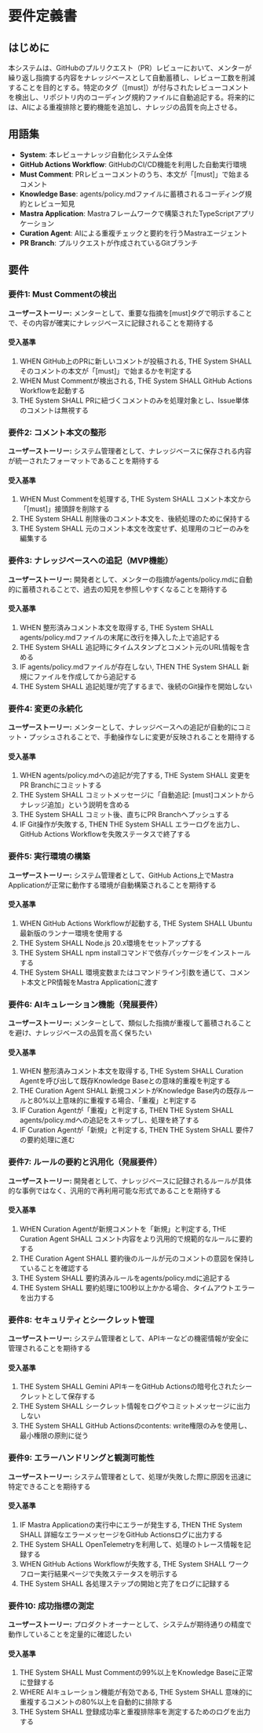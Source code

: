 # 要件定義書

## はじめに

本システムは、GitHubのプルリクエスト（PR）レビューにおいて、メンターが繰り返し指摘する内容をナレッジベースとして自動蓄積し、レビュー工数を削減することを目的とする。特定のタグ（[must]）が付与されたレビューコメントを検出し、リポジトリ内のコーディング規約ファイルに自動追記する。将来的には、AIによる重複排除と要約機能を追加し、ナレッジの品質を向上させる。

## 用語集

- **System**: 本レビューナレッジ自動化システム全体
- **GitHub Actions Workflow**: GitHubのCI/CD機能を利用した自動実行環境
- **Must Comment**: PRレビューコメントのうち、本文が「[must]」で始まるコメント
- **Knowledge Base**: agents/policy.mdファイルに蓄積されるコーディング規約とレビュー知見
- **Mastra Application**: Mastraフレームワークで構築されたTypeScriptアプリケーション
- **Curation Agent**: AIによる重複チェックと要約を行うMastraエージェント
- **PR Branch**: プルリクエストが作成されているGitブランチ

## 要件

### 要件1: Must Commentの検出

**ユーザーストーリー:** メンターとして、重要な指摘を[must]タグで明示することで、その内容が確実にナレッジベースに記録されることを期待する

#### 受入基準

1. WHEN GitHub上のPRに新しいコメントが投稿される, THE System SHALL そのコメントの本文が「[must]」で始まるかを判定する
2. WHEN Must Commentが検出される, THE System SHALL GitHub Actions Workflowを起動する
3. THE System SHALL PRに紐づくコメントのみを処理対象とし、Issue単体のコメントは無視する

### 要件2: コメント本文の整形

**ユーザーストーリー:** システム管理者として、ナレッジベースに保存される内容が統一されたフォーマットであることを期待する

#### 受入基準

1. WHEN Must Commentを処理する, THE System SHALL コメント本文から「[must]」接頭辞を削除する
2. THE System SHALL 削除後のコメント本文を、後続処理のために保持する
3. THE System SHALL 元のコメント本文を改変せず、処理用のコピーのみを編集する

### 要件3: ナレッジベースへの追記（MVP機能）

**ユーザーストーリー:** 開発者として、メンターの指摘がagents/policy.mdに自動的に蓄積されることで、過去の知見を参照しやすくなることを期待する

#### 受入基準

1. WHEN 整形済みコメント本文を取得する, THE System SHALL agents/policy.mdファイルの末尾に改行を挿入した上で追記する
2. THE System SHALL 追記時にタイムスタンプとコメント元のURL情報を含める
3. IF agents/policy.mdファイルが存在しない, THEN THE System SHALL 新規にファイルを作成してから追記する
4. THE System SHALL 追記処理が完了するまで、後続のGit操作を開始しない

### 要件4: 変更の永続化

**ユーザーストーリー:** メンターとして、ナレッジベースへの追記が自動的にコミット・プッシュされることで、手動操作なしに変更が反映されることを期待する

#### 受入基準

1. WHEN agents/policy.mdへの追記が完了する, THE System SHALL 変更をPR Branchにコミットする
2. THE System SHALL コミットメッセージに「自動追記: [must]コメントからナレッジ追加」という説明を含める
3. THE System SHALL コミット後、直ちにPR Branchへプッシュする
4. IF Git操作が失敗する, THEN THE System SHALL エラーログを出力し、GitHub Actions Workflowを失敗ステータスで終了する

### 要件5: 実行環境の構築

**ユーザーストーリー:** システム管理者として、GitHub Actions上でMastra Applicationが正常に動作する環境が自動構築されることを期待する

#### 受入基準

1. WHEN GitHub Actions Workflowが起動する, THE System SHALL Ubuntu最新版のランナー環境を使用する
2. THE System SHALL Node.js 20.x環境をセットアップする
3. THE System SHALL npm installコマンドで依存パッケージをインストールする
4. THE System SHALL 環境変数またはコマンドライン引数を通じて、コメント本文とPR情報をMastra Applicationに渡す

### 要件6: AIキュレーション機能（発展要件）

**ユーザーストーリー:** メンターとして、類似した指摘が重複して蓄積されることを避け、ナレッジベースの品質を高く保ちたい

#### 受入基準

1. WHEN 整形済みコメント本文を取得する, THE System SHALL Curation Agentを呼び出して既存Knowledge Baseとの意味的重複を判定する
2. THE Curation Agent SHALL 新規コメントがKnowledge Base内の既存ルールと80%以上意味的に重複する場合、「重複」と判定する
3. IF Curation Agentが「重複」と判定する, THEN THE System SHALL agents/policy.mdへの追記をスキップし、処理を終了する
4. IF Curation Agentが「新規」と判定する, THEN THE System SHALL 要件7の要約処理に進む

### 要件7: ルールの要約と汎用化（発展要件）

**ユーザーストーリー:** 開発者として、ナレッジベースに記録されるルールが具体的な事例ではなく、汎用的で再利用可能な形式であることを期待する

#### 受入基準

1. WHEN Curation Agentが新規コメントを「新規」と判定する, THE Curation Agent SHALL コメント内容をより汎用的で規範的なルールに要約する
2. THE Curation Agent SHALL 要約後のルールが元のコメントの意図を保持していることを確認する
3. THE System SHALL 要約済みルールをagents/policy.mdに追記する
4. THE System SHALL 要約処理に100秒以上かかる場合、タイムアウトエラーを出力する

### 要件8: セキュリティとシークレット管理

**ユーザーストーリー:** システム管理者として、APIキーなどの機密情報が安全に管理されることを期待する

#### 受入基準

1. THE System SHALL Gemini APIキーをGitHub Actionsの暗号化されたシークレットとして保存する
2. THE System SHALL シークレット情報をログやコミットメッセージに出力しない
3. THE System SHALL GitHub Actionsのcontents: write権限のみを使用し、最小権限の原則に従う

### 要件9: エラーハンドリングと観測可能性

**ユーザーストーリー:** システム管理者として、処理が失敗した際に原因を迅速に特定できることを期待する

#### 受入基準

1. IF Mastra Applicationの実行中にエラーが発生する, THEN THE System SHALL 詳細なエラーメッセージをGitHub Actionsログに出力する
2. THE System SHALL OpenTelemetryを利用して、処理のトレース情報を記録する
3. WHEN GitHub Actions Workflowが失敗する, THE System SHALL ワークフロー実行結果ページで失敗ステータスを明示する
4. THE System SHALL 各処理ステップの開始と完了をログに記録する

### 要件10: 成功指標の測定

**ユーザーストーリー:** プロダクトオーナーとして、システムが期待通りの精度で動作していることを定量的に確認したい

#### 受入基準

1. THE System SHALL Must Commentの99%以上をKnowledge Baseに正常に登録する
2. WHERE AIキュレーション機能が有効である, THE System SHALL 意味的に重複するコメントの80%以上を自動的に排除する
3. THE System SHALL 登録成功率と重複排除率を測定するためのログを出力する
